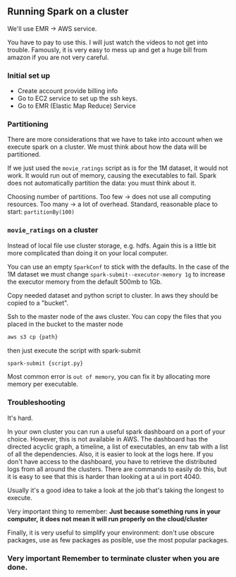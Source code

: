 ## Running Spark on a cluster
We'll use EMR -> AWS service. 

You have to pay to use this.
I will just watch the videos to not get into trouble.
Famously, it is very easy to mess up and get a huge bill from amazon if you are not very careful.

### Initial set up
- Create account provide billing info
- Go to EC2 service to set up the ssh keys. 
- Go to EMR (Elastic Map Reduce) Service

### Partitioning
There are more considerations that we have to take into account 
when we execute spark on a cluster.
We must think about how the data will be partitioned.

If we just used the `movie_ratings` script as is for the 1M dataset,
it would not work. 
It would run out of memory, causing the executables to fail.
Spark does not automatically partition the data: you must think about it.

Choosing number of partitions.
Too few -> does not use all computing resources.
Too many -> a lot of overhead. 
Standard, reasonable place to start: `partitionBy(100)`

### `movie_ratings` on a cluster
Instead of local file use cluster storage, e.g. hdfs. 
Again this is a little bit more complicated than doing it on your local computer.

You can use an empty `SparkConf` to stick with the defaults. 
In the case of the 1M dataset we must change
`spark-submit--executor-memory 1g` to increase the executor memory from 
the default 500mb to 1Gb.

Copy needed dataset and python script to cluster.
In aws they should be copied to a "bucket".

Ssh to the master node of the aws cluster.
You can copy the files that you placed in the bucket to the master node
```bash
aws s3 cp {path}
```
then just execute the script with spark-submit
```bash
spark-submit {script.py}
```

Most common error is `out of memory`, 
you can fix it by allocating more memory per executable.

### Troubleshooting
It's hard. 

In your own cluster you can run a useful spark dashboard on a port of your choice. 
However, this is not available in AWS.
The dashboard has the directed acyclic graph, a timeline, a list of executables,
an env tab with a list of all the dependencies.
Also, it is easier to look at the logs here. 
If you don't have access to the dashboard, 
you have to retrieve the distributed logs from all around the clusters.
There are commands to easily do this, 
but it is easy to see that this is harder than looking at a ui in port 4040.

Usually it's a good idea to take a look at the job that's taking the longest to execute.

Very important thing to remember: 
**Just because something runs in your computer,**
**it does not mean it will run properly on the cloud/cluster**

Finally, it is very useful to simplify your environment: 
don't use obscure packages, use as few packages as posible,
use the most popular packages.

### **Very important** Remember to terminate cluster when you are done.
